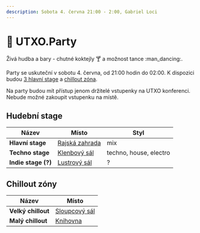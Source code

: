 ```yaml
---
description: Sobota 4. června 21:00 - 2:00, Gabriel Loci
---
```


# 🎉 UTXO.Party

Živá hudba a bary - chutné koktejly :cocktail: a možnost tance :man\_dancing:.

Party se uskuteční v sobotu 4. června, od 21:00 hodin do 02:00. K dispozici budou [3 hlavní stage](utxo.party.md#stages) a [chillout zóna](utxo.party.md#chillout).

Na party budou mít přístup jenom držitelé vstupenky na UTXO konferenci. Nebude možné zakoupit vstupenku na místě.

## Hudební stage

| Název                | Místo                                                            | Styl                   |
| -------------------- | ---------------------------------------------------------------- | ---------------------- |
| **Hlavní stage**     | [Rajská zahrada](../misto-konani/prehled-salu/rajska-zahrada.md) | mix                    |
| **Techno stage**     | [Klenbový sál](../misto-konani/prehled-salu/klenbovy-sal.md)     | techno, house, electro |
| **Indie stage (?)**  | [Lustrový sál](../misto-konani/prehled-salu/lustrovy-sal.md)     | ?                      |

## **Chillout zóny**

| Název              | Místo                                                          |
| ------------------ | -------------------------------------------------------------- |
| **Velký chillout** | [Sloupcový sál](../misto-konani/prehled-salu/sloupcovy-sal.md) |
| **Malý chillout**  | [Knihovna](../misto-konani/prehled-salu/knihovna.md)           |
